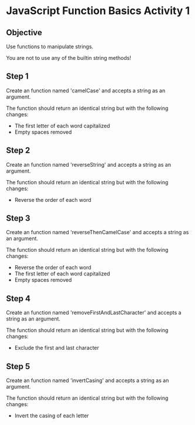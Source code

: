 # JavaScript Function Basics Activity 1

## Objective 

Use functions to manipulate strings. 

You are not to use any of the builtin string methods!

## Step 1

Create an function named 'camelCase' and accepts a string as an argument.

The function should return an identical string but with the following changes:
	
* The first letter of each word capitalized
* Empty spaces removed

## Step 2

Create an function named 'reverseString' and accepts a string as an argument.

The function should return an identical string but with the following changes:
	
* Reverse the order of each word

## Step 3

Create an function named 'reverseThenCamelCase' and accepts a string as an argument.

The function should return an identical string but with the following changes:
	
* Reverse the order of each word
* The first letter of each word capitalized
* Empty spaces removed

## Step 4

Create an function named 'removeFirstAndLastCharacter' and accepts a string as an argument.

The function should return an identical string but with the following changes:
	
* Exclude the first and last character


## Step 5

Create an function named 'invertCasing' and accepts a string as an argument.

The function should return an identical string but with the following changes:
	
* Invert the casing of each letter

